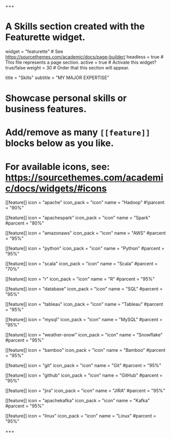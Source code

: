 +++
# A Skills section created with the Featurette widget.
widget = "featurette"  # See https://sourcethemes.com/academic/docs/page-builder/
headless = true  # This file represents a page section.
active = true  # Activate this widget? true/false
weight = 30  # Order that this section will appear.

title = "Skills"
subtitle = "MY MAJOR EXPERTISE"

# Showcase personal skills or business features.
# 
# Add/remove as many `[[feature]]` blocks below as you like.
# 
# For available icons, see: https://sourcethemes.com/academic/docs/widgets/#icons

[[feature]]
  icon = "apache"
  icon_pack = "icon"
  name = "Hadoop"
  #\parcent = "90%"
  
[[feature]]
  icon = "apachespark"
  icon_pack = "icon"
  name = "Spark"
  #parcent = "80%"  

[[feature]]
  icon = "amazonaws"
  icon_pack = "icon"
  name = "AWS"
  #parcent = "95%"  
  
[[feature]]
  icon = "python"
  icon_pack = "icon"
  name = "Python"
  #parcent = "95%"

[[feature]]
  icon = "scala"
  icon_pack = "icon"
  name = "Scala"
  #parcent = "70%"

[[feature]]
  icon = "r"
  icon_pack = "icon"
  name = "R"
  #parcent = "95%" 
    
[[feature]]
  icon = "database"
  icon_pack = "icon"
  name = "SQL"
  #parcent = "95%"
  
[[feature]]
  icon = "tableau"
  icon_pack = "icon"
  name = "Tableau"
  #parcent = "95%"  

[[feature]]
  icon = "mysql"
  icon_pack = "icon"
  name = "MySQL"
  #parcent = "95%"
  
[[feature]]
  icon = "weather-snow"
  icon_pack = "icon"
  name = "Snowflake"
  #parcent = "95%" 
 
[[feature]]
  icon = "bamboo"
  icon_pack = "icon"
  name = "Bamboo"
  #parcent = "95%" 
 
[[feature]]
  icon = "git"
  icon_pack = "icon"
  name = "Git"
  #parcent = "95%"
  
[[feature]]
  icon = "github"
  icon_pack = "icon"
  name = "GitHub"
  #parcent = "95%"  

[[feature]]
  icon = "jira"
  icon_pack = "icon"
  name = "JIRA"
  #parcent = "95%" 
  
[[feature]]
  icon = "apachekafka"
  icon_pack = "icon"
  name = "Kafka"
  #parcent = "95%"  

[[feature]]
  icon = "linux"
  icon_pack = "icon"
  name = "Linux"
  #parcent = "95%"
  
+++
